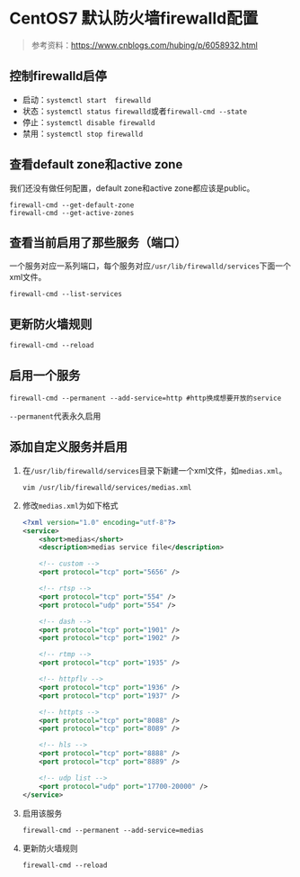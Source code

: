 # CentOS7 默认防火墙firewalld配置

> 参考资料：<https://www.cnblogs.com/hubing/p/6058932.html>

## 控制firewalld启停

+ 启动：`systemctl start  firewalld`
+ 状态：`systemctl status firewalld`或者`firewall-cmd --state`
+ 停止：`systemctl disable firewalld`
+ 禁用：`systemctl stop firewalld`

## 查看default zone和active zone

我们还没有做任何配置，default zone和active zone都应该是public。

```shell
firewall-cmd --get-default-zone
firewall-cmd --get-active-zones
```

## 查看当前启用了那些服务（端口）

一个服务对应一系列端口，每个服务对应`/usr/lib/firewalld/services`下面一个xml文件。

```shell
firewall-cmd --list-services
```

## 更新防火墙规则

```shell
firewall-cmd --reload
```

## 启用一个服务

```shell
firewall-cmd --permanent --add-service=http #http换成想要开放的service
```

`--permanent`代表永久启用

## 添加自定义服务并启用

1. 在`/usr/lib/firewalld/services`目录下新建一个xml文件，如`medias.xml`。

    ```shell
    vim /usr/lib/firewalld/services/medias.xml
    ```

1. 修改`medias.xml`为如下格式

    ```xml
    <?xml version="1.0" encoding="utf-8"?>
    <service>
        <short>medias</short>
        <description>medias service file</description>

        <!-- custom -->
        <port protocol="tcp" port="5656" />

        <!-- rtsp -->
        <port protocol="tcp" port="554" />
        <port protocol="udp" port="554" />

        <!-- dash -->
        <port protocol="tcp" port="1901" />
        <port protocol="tcp" port="1902" />

        <!-- rtmp -->
        <port protocol="tcp" port="1935" />

        <!-- httpflv -->
        <port protocol="tcp" port="1936" />
        <port protocol="tcp" port="1937" />

        <!-- httpts -->
        <port protocol="tcp" port="8088" />
        <port protocol="tcp" port="8089" />

        <!-- hls -->
        <port protocol="tcp" port="8888" />
        <port protocol="tcp" port="8889" />

        <!-- udp list -->
        <port protocol="udp" port="17700-20000" />
    </service>
    ```

1. 启用该服务

    ```shell
    firewall-cmd --permanent --add-service=medias
    ```

1. 更新防火墙规则

    ```shell
    firewall-cmd --reload
    ```
